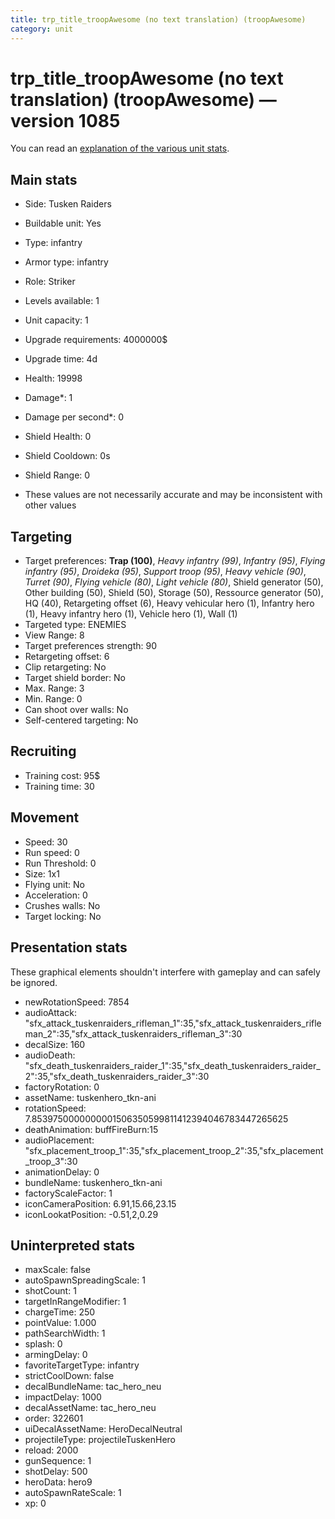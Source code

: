 ```yaml
---
title: trp_title_troopAwesome (no text translation) (troopAwesome)
category: unit
---
```


# trp_title_troopAwesome (no text translation) (troopAwesome) — version 1085

You can read an [explanation  of the various unit stats](unitexplained.md).

## Main stats

  * Side: Tusken Raiders
  * Buildable unit: Yes
  * Type: infantry
  * Armor type: infantry
  * Role: Striker
  * Levels available: 1
  * Unit capacity: 1
  * Upgrade requirements: 4000000$
  * Upgrade time: 4d
  * Health: 19998
  * Damage*: 1
  * Damage per second*: 0
  * Shield Health: 0
  * Shield Cooldown: 0s
  * Shield Range: 0

* These values are not necessarily accurate and may be inconsistent with other values

## Targeting

  * Target preferences: **Trap (100)**, _Heavy infantry (99)_, _Infantry (95)_, _Flying infantry (95)_, _Droideka (95)_, _Support troop (95)_, _Heavy vehicle (90)_, _Turret (90)_, _Flying vehicle (80)_, _Light vehicle (80)_, Shield generator (50), Other building (50), Shield (50), Storage (50), Ressource generator (50), HQ (40), Retargeting offset (6), Heavy vehicular hero (1), Infantry hero (1), Heavy infantry hero (1), Vehicle hero (1), Wall (1)
  * Targeted type: ENEMIES
  * View Range: 8
  * Target preferences strength: 90
  * Retargeting offset: 6
  * Clip retargeting: No
  * Target shield border: No
  * Max. Range: 3
  * Min. Range: 0
  * Can shoot over walls: No
  * Self-centered targeting: No

## Recruiting

  * Training cost: 95$
  * Training time: 30

## Movement

  * Speed: 30
  * Run speed: 0
  * Run Threshold: 0
  * Size: 1x1
  * Flying unit: No
  * Acceleration: 0
  * Crushes walls: No
  * Target locking: No

## Presentation stats

These graphical elements shouldn't interfere with gameplay and can safely be ignored.

  * newRotationSpeed: 7854
  * audioAttack: "sfx_attack_tuskenraiders_rifleman_1":35,"sfx_attack_tuskenraiders_rifleman_2":35,"sfx_attack_tuskenraiders_rifleman_3":30
  * decalSize: 160
  * audioDeath: "sfx_death_tuskenraiders_raider_1":35,"sfx_death_tuskenraiders_raider_2":35,"sfx_death_tuskenraiders_raider_3":30
  * factoryRotation: 0
  * assetName: tuskenhero_tkn-ani
  * rotationSpeed: 7.8539750000000001506350599811412394046783447265625
  * deathAnimation: buffFireBurn:15
  * audioPlacement: "sfx_placement_troop_1":35,"sfx_placement_troop_2":35,"sfx_placement_troop_3":30
  * animationDelay: 0
  * bundleName: tuskenhero_tkn-ani
  * factoryScaleFactor: 1
  * iconCameraPosition: 6.91,15.66,23.15
  * iconLookatPosition: -0.51,2,0.29

## Uninterpreted stats

  * maxScale: false
  * autoSpawnSpreadingScale: 1
  * shotCount: 1
  * targetInRangeModifier: 1
  * chargeTime: 250
  * pointValue: 1.000
  * pathSearchWidth: 1
  * splash: 0
  * armingDelay: 0
  * favoriteTargetType: infantry
  * strictCoolDown: false
  * decalBundleName: tac_hero_neu
  * impactDelay: 1000
  * decalAssetName: tac_hero_neu
  * order: 322601
  * uiDecalAssetName: HeroDecalNeutral
  * projectileType: projectileTuskenHero
  * reload: 2000
  * gunSequence: 1
  * shotDelay: 500
  * heroData: hero9
  * autoSpawnRateScale: 1
  * xp: 0

